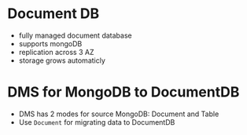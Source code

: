 # Document DB
- fully managed document database
- supports mongoDB
- replication across 3 AZ
- storage grows automaticly
# DMS for MongoDB to DocumentDB
- DMS has 2 modes for source MongoDB: Document and Table
- Use `Document` for migrating data to DocumentDB